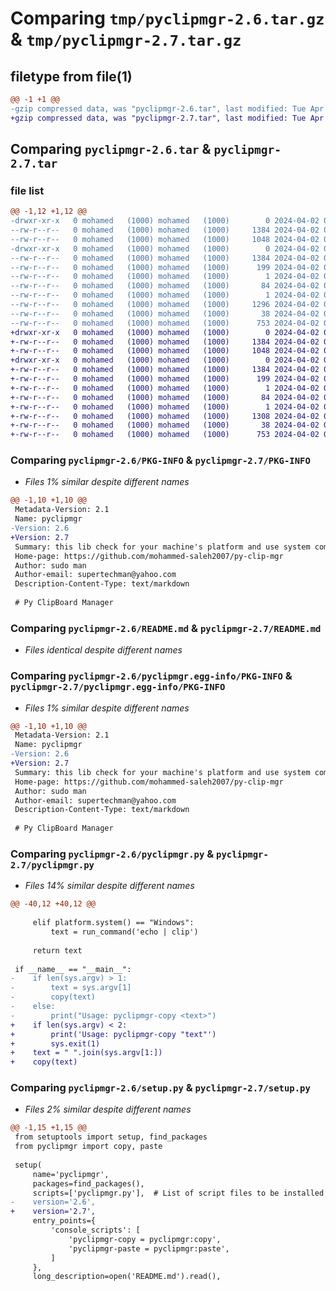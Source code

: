 # Comparing `tmp/pyclipmgr-2.6.tar.gz` & `tmp/pyclipmgr-2.7.tar.gz`

## filetype from file(1)

```diff
@@ -1 +1 @@
-gzip compressed data, was "pyclipmgr-2.6.tar", last modified: Tue Apr  2 02:15:32 2024, max compression
+gzip compressed data, was "pyclipmgr-2.7.tar", last modified: Tue Apr  2 02:18:10 2024, max compression
```

## Comparing `pyclipmgr-2.6.tar` & `pyclipmgr-2.7.tar`

### file list

```diff
@@ -1,12 +1,12 @@
-drwxr-xr-x   0 mohamed   (1000) mohamed   (1000)        0 2024-04-02 02:15:32.124939 pyclipmgr-2.6/
--rw-r--r--   0 mohamed   (1000) mohamed   (1000)     1384 2024-04-02 02:15:32.124939 pyclipmgr-2.6/PKG-INFO
--rw-r--r--   0 mohamed   (1000) mohamed   (1000)     1048 2024-04-02 01:51:33.000000 pyclipmgr-2.6/README.md
-drwxr-xr-x   0 mohamed   (1000) mohamed   (1000)        0 2024-04-02 02:15:32.124939 pyclipmgr-2.6/pyclipmgr.egg-info/
--rw-r--r--   0 mohamed   (1000) mohamed   (1000)     1384 2024-04-02 02:15:32.000000 pyclipmgr-2.6/pyclipmgr.egg-info/PKG-INFO
--rw-r--r--   0 mohamed   (1000) mohamed   (1000)      199 2024-04-02 02:15:32.000000 pyclipmgr-2.6/pyclipmgr.egg-info/SOURCES.txt
--rw-r--r--   0 mohamed   (1000) mohamed   (1000)        1 2024-04-02 02:15:32.000000 pyclipmgr-2.6/pyclipmgr.egg-info/dependency_links.txt
--rw-r--r--   0 mohamed   (1000) mohamed   (1000)       84 2024-04-02 02:15:32.000000 pyclipmgr-2.6/pyclipmgr.egg-info/entry_points.txt
--rw-r--r--   0 mohamed   (1000) mohamed   (1000)        1 2024-04-02 02:15:32.000000 pyclipmgr-2.6/pyclipmgr.egg-info/top_level.txt
--rw-r--r--   0 mohamed   (1000) mohamed   (1000)     1296 2024-04-02 02:14:55.000000 pyclipmgr-2.6/pyclipmgr.py
--rw-r--r--   0 mohamed   (1000) mohamed   (1000)       38 2024-04-02 02:15:32.124939 pyclipmgr-2.6/setup.cfg
--rw-r--r--   0 mohamed   (1000) mohamed   (1000)      753 2024-04-02 02:15:16.000000 pyclipmgr-2.6/setup.py
+drwxr-xr-x   0 mohamed   (1000) mohamed   (1000)        0 2024-04-02 02:18:10.819784 pyclipmgr-2.7/
+-rw-r--r--   0 mohamed   (1000) mohamed   (1000)     1384 2024-04-02 02:18:10.819784 pyclipmgr-2.7/PKG-INFO
+-rw-r--r--   0 mohamed   (1000) mohamed   (1000)     1048 2024-04-02 01:51:33.000000 pyclipmgr-2.7/README.md
+drwxr-xr-x   0 mohamed   (1000) mohamed   (1000)        0 2024-04-02 02:18:10.816451 pyclipmgr-2.7/pyclipmgr.egg-info/
+-rw-r--r--   0 mohamed   (1000) mohamed   (1000)     1384 2024-04-02 02:18:10.000000 pyclipmgr-2.7/pyclipmgr.egg-info/PKG-INFO
+-rw-r--r--   0 mohamed   (1000) mohamed   (1000)      199 2024-04-02 02:18:10.000000 pyclipmgr-2.7/pyclipmgr.egg-info/SOURCES.txt
+-rw-r--r--   0 mohamed   (1000) mohamed   (1000)        1 2024-04-02 02:18:10.000000 pyclipmgr-2.7/pyclipmgr.egg-info/dependency_links.txt
+-rw-r--r--   0 mohamed   (1000) mohamed   (1000)       84 2024-04-02 02:18:10.000000 pyclipmgr-2.7/pyclipmgr.egg-info/entry_points.txt
+-rw-r--r--   0 mohamed   (1000) mohamed   (1000)        1 2024-04-02 02:18:10.000000 pyclipmgr-2.7/pyclipmgr.egg-info/top_level.txt
+-rw-r--r--   0 mohamed   (1000) mohamed   (1000)     1308 2024-04-02 02:17:57.000000 pyclipmgr-2.7/pyclipmgr.py
+-rw-r--r--   0 mohamed   (1000) mohamed   (1000)       38 2024-04-02 02:18:10.819784 pyclipmgr-2.7/setup.cfg
+-rw-r--r--   0 mohamed   (1000) mohamed   (1000)      753 2024-04-02 02:18:05.000000 pyclipmgr-2.7/setup.py
```

### Comparing `pyclipmgr-2.6/PKG-INFO` & `pyclipmgr-2.7/PKG-INFO`

 * *Files 1% similar despite different names*

```diff
@@ -1,10 +1,10 @@
 Metadata-Version: 2.1
 Name: pyclipmgr
-Version: 2.6
+Version: 2.7
 Summary: this lib check for your machine's platform and use system commands to contact with clipboard (copy or paste) in python
 Home-page: https://github.com/mohammed-saleh2007/py-clip-mgr
 Author: sudo man
 Author-email: supertechman@yahoo.com
 Description-Content-Type: text/markdown
 
 # Py ClipBoard Manager
```

### Comparing `pyclipmgr-2.6/README.md` & `pyclipmgr-2.7/README.md`

 * *Files identical despite different names*

### Comparing `pyclipmgr-2.6/pyclipmgr.egg-info/PKG-INFO` & `pyclipmgr-2.7/pyclipmgr.egg-info/PKG-INFO`

 * *Files 1% similar despite different names*

```diff
@@ -1,10 +1,10 @@
 Metadata-Version: 2.1
 Name: pyclipmgr
-Version: 2.6
+Version: 2.7
 Summary: this lib check for your machine's platform and use system commands to contact with clipboard (copy or paste) in python
 Home-page: https://github.com/mohammed-saleh2007/py-clip-mgr
 Author: sudo man
 Author-email: supertechman@yahoo.com
 Description-Content-Type: text/markdown
 
 # Py ClipBoard Manager
```

### Comparing `pyclipmgr-2.6/pyclipmgr.py` & `pyclipmgr-2.7/pyclipmgr.py`

 * *Files 14% similar despite different names*

```diff
@@ -40,12 +40,12 @@
 
     elif platform.system() == "Windows":
         text = run_command('echo | clip')
     
     return text
 
 if __name__ == "__main__":
-    if len(sys.argv) > 1:
-        text = sys.argv[1]
-        copy(text)
-    else:
-        print("Usage: pyclipmgr-copy <text>")
+    if len(sys.argv) < 2:
+        print('Usage: pyclipmgr-copy "text"')
+        sys.exit(1)
+    text = " ".join(sys.argv[1:])
+    copy(text)
```

### Comparing `pyclipmgr-2.6/setup.py` & `pyclipmgr-2.7/setup.py`

 * *Files 2% similar despite different names*

```diff
@@ -1,15 +1,15 @@
 from setuptools import setup, find_packages
 from pyclipmgr import copy, paste
 
 setup(
     name='pyclipmgr',
     packages=find_packages(),
     scripts=['pyclipmgr.py'],  # List of script files to be installed
-    version='2.6',
+    version='2.7',
     entry_points={
         'console_scripts': [
             'pyclipmgr-copy = pyclipmgr:copy',
             'pyclipmgr-paste = pyclipmgr:paste',
         ]
     },
     long_description=open('README.md').read(),
```

